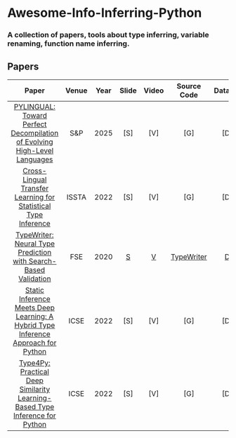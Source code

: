# Awesome-Info-Inferring-Python
### A collection of papers, tools about type inferring, variable renaming, function name inferring.

## Papers
|    Paper        |    Venue     | Year |     Slide      |       Video      |       Source Code       | Dataset                |
| :-------------: | :----------: | :--: |  :-----------: | :--------------: | :---------------------: |:---------------------: |
| [PYLINGUAL: Toward Perfect Decompilation of Evolving High-Level Languages](https://kangkookjee.io/wp-content/uploads/2024/11/pylingual.pdf)| S&P | 2025 | [S] | [V] | [G] | [D] |
| [Cross-Lingual Transfer Learning for Statistical Type Inference](https://personal.ntu.edu.sg/yi_li/publication/Li2022CLT/)| ISSTA | 2022 | [S] | [V] | [G] | [D] |
| [TypeWriter: Neural Type Prediction with Search-Based Validation](https://software-lab.org/publications/fse2020_TypeWriter.pdf) | FSE | 2020 | [S](https://software-lab.org/publications/fse2020_TypeWriter_slides.pdf) | [V](https://youtu.be/KnbPQ9LVwJQ) | [TypeWriter](https://github.com/saltudelft/dl-type-python) | [D](https://software-lab.org/projects/TypeWriter/data.tar.gz) |
| [Static Inference Meets Deep Learning: A Hybrid Type Inference Approach for Python](https://arxiv.org/abs/2105.03595) | ICSE | 2022 | [S] | [V] | [G] | [D] |
| [Type4Py: Practical Deep Similarity Learning-Based Type Inference for Python](https://arxiv.org/abs/2101.04470)| ICSE | 2022 | [S] | [V] | [G] | [D] |



